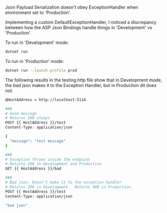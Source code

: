 Json Payload Serialization doesn't obey ExceptionHandler when environment set to 'Production'.

Implementing a custom DefaultExceptionHandler, I noticed a discrepancy between how the ASP Json Bindings handle things in 'Development' vs 'Production'.


To run in 'Development' mode: 
```bash
dotnet run
```

To run in 'Production' mode:
```bash
dotnet run --launch-profile prod
```

The following results in the testing.http file show that in Development mode, the bad json makes it to the Exception Handler, but in Production dit does not. 

```bash
@HostAddress = http://localhost:5114

###
# Good message
# Returns 200 always
POST {{ HostAddress }}/test
Content-Type: application/json

{
  "message": "test message"
}

###
# Exception thrown inside the endpoint
# Returns 200 in Development and Production
GET {{ HostAddress }}/bad

###
# Bad json. Doesn't make it to the exception handler
# Returns 200 in Development.  Returns 400 in Production.
POST {{ HostAddress }}/test
Content-Type: application/json

"bad json"


```